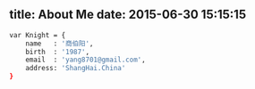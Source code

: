 title: About Me
date: 2015-06-30 15:15:15
---

``` bash
var Knight = {
    name   : '商伯阳',
    birth  : '1987', 	
    email  : 'yang8701@gmail.com',
    address: 'ShangHai.China'
}
```
